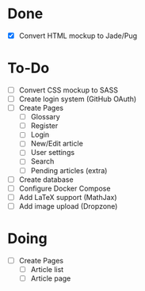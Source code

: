 # Done

- [x] Convert HTML mockup to Jade/Pug

# To-Do

- [ ] Convert CSS mockup to SASS
- [ ] Create login system (GitHub OAuth)
- [ ] Create Pages
  - [ ] Glossary
  - [ ] Register
  - [ ] Login
  - [ ] New/Edit article
  - [ ] User settings
  - [ ] Search
  - [ ] Pending articles (extra)
- [ ] Create database
- [ ] Configure Docker Compose
- [ ] Add LaTeX support (MathJax)
- [ ] Add image upload (Dropzone)

# Doing

- [ ] Create Pages
  - [ ] Article list
  - [ ] Article page
